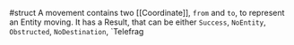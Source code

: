 #struct 
A movement contains two [[Coordinate]], `from` and `to`, to represent an Entity moving.
It has a Result, that can be either `Success`, `NoEntity`, `Obstructed`, `NoDestination`, `Telefrag
